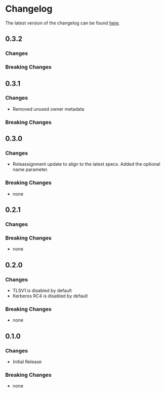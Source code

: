 # Changelog

The latest version of the changelog can be found [here](/Azure/bicep-registry-modules/blob/main/avm/res/aad/domain-service/CHANGELOG.md).

## 0.3.2

### Changes

### Breaking Changes

## 0.3.1

### Changes

- Removed unused owner metadata

### Breaking Changes


## 0.3.0

### Changes

- Roleassignment update to align to the latest specs. Added the optional name parameter.

### Breaking Changes

- none

## 0.2.1

### Changes

### Breaking Changes

- none

## 0.2.0

### Changes

- TLSV1 is disabled by default
- Kerberos RC4 is disabled by default

### Breaking Changes

- none

## 0.1.0

### Changes

- Initial Release

### Breaking Changes

- none
